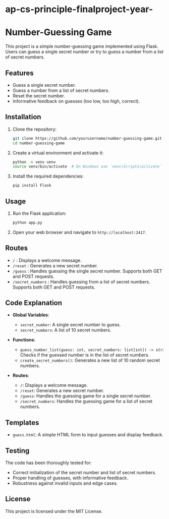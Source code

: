 # ap-cs-principle-finalproject-year-
# Number-Guessing Game

This project is a simple number-guessing game implemented using Flask. Users can guess a single secret number or try to guess a number from a list of secret numbers.

## Features

- Guess a single secret number.
- Guess a number from a list of secret numbers.
- Reset the secret number.
- Informative feedback on guesses (too low, too high, correct).

## Installation

1. Clone the repository:
    ```bash
    git clone https://github.com/yourusername/number-guessing-game.git
    cd number-guessing-game
    ```

2. Create a virtual environment and activate it:
    ```bash
    python -m venv venv
    source venv/bin/activate  # On Windows use `venv\Scripts\activate`
    ```

3. Install the required dependencies:
    ```bash
    pip install Flask
    ```

## Usage

1. Run the Flask application:
    ```bash
    python app.py
    ```

2. Open your web browser and navigate to `http://localhost:2417`.

## Routes

- `/` : Displays a welcome message.
- `/reset` : Generates a new secret number.
- `/guess` : Handles guessing the single secret number. Supports both GET and POST requests.
- `/secret_numbers` : Handles guessing from a list of secret numbers. Supports both GET and POST requests.

## Code Explanation

- **Global Variables**:
  - `secret_number`: A single secret number to guess.
  - `secret_numbers`: A list of 10 secret numbers.

- **Functions**:
  - `guess_number_list(guess: int, secret_numbers: list[int]) -> str`: Checks if the guessed number is in the list of secret numbers.
  - `create_secret_numbers()`: Generates a new list of 10 random secret numbers.

- **Routes**:
  - `/`: Displays a welcome message.
  - `/reset`: Generates a new secret number.
  - `/guess`: Handles the guessing game for a single secret number.
  - `/secret_numbers`: Handles the guessing game for a list of secret numbers.

## Templates

- `guess.html`: A simple HTML form to input guesses and display feedback.

## Testing

The code has been thoroughly tested for:
- Correct initialization of the secret number and list of secret numbers.
- Proper handling of guesses, with informative feedback.
- Robustness against invalid inputs and edge cases.

## License

This project is licensed under the MIT License.

